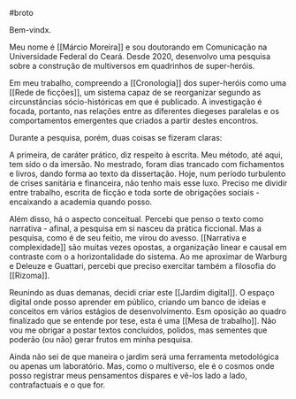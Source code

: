 #broto 

Bem-vindx.

Meu nome é [[Márcio Moreira]] e sou doutorando em Comunicação na Universidade Federal do Ceará. Desde 2020, desenvolvo uma pesquisa sobre a construção de multiversos em quadrinhos de super-heróis.

Em meu trabalho, compreendo a [[Cronologia]] dos super-heróis como uma [[Rede de ficções]], um sistema capaz de se reorganizar segundo as circunstâncias sócio-históricas em que é publicado. A investigação é focada, portanto, nas relações entre as diferentes diegeses paralelas e os comportamentos emergentes que criados a partir destes encontros.

Durante a pesquisa, porém, duas coisas se fizeram claras:

A primeira, de caráter prático, diz respeito à escrita. Meu método, até aqui, tem sido o da imersão. No mestrado, foram dias trancado com fichamentos e livros, dando forma ao texto da dissertação. Hoje, num período turbulento de crises sanitária e financeira, não tenho mais esse luxo. Preciso me dividir entre trabalho, escrita de ficção e toda sorte de obrigações sociais - encaixando a academia quando posso.

Além disso, há o aspecto conceitual. Percebi que penso o texto como narrativa - afinal, a pesquisa em si nasceu da prática ficcional. Mas a pesquisa, como é de seu feitio, me virou do avesso. [[Narrativa e complexidade]] são muitas vezes opostas, a organização linear e causal em contraste com o a horizontalidade do sistema. Ao me aproximar de Warburg e Deleuze e Guattari, percebi que preciso exercitar também a filosofia do [[Rizoma]].

Reunindo as duas demanas, decidi criar este [[Jardim digital]]. O espaço digital onde posso aprender em público, criando um banco de ideias e conceitos em vários estágios de desenvolvimento. Esm oposição ao quadro finalizado que se entende por tese, esta é uma [[Mesa de trabalho]]. Não vou me obrigar a postar textos concluídos, polidos, mas sementes que poderão (ou não) gerar frutos em minha pesquisa.

Ainda não sei de que maneira o jardim será uma ferramenta metodológica ou apenas um laboratório. Mas, como o multiverso, ele é o cosmos onde posso registrar meus pensamentos díspares e vê-los lado a lado, contrafactuais e o que for. 